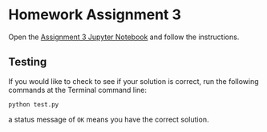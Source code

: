 # Homework Assignment 3

Open the [Assignment 3 Jupyter Notebook](assignment3.ipynb) and follow the instructions.

## Testing

If you would like to check to see if your solution is correct, run the following commands at the Terminal command line:

````
python test.py
````

a status message of `OK` means you have the correct solution.
